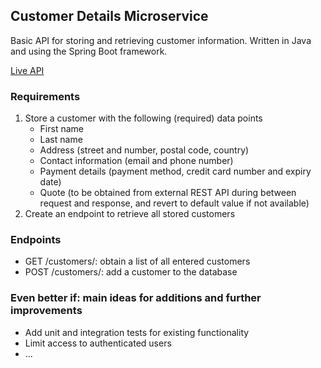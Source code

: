 ## Customer Details Microservice
Basic API for storing and retrieving customer information. Written in Java and using the Spring Boot framework.

[Live API](https://freekvandam.nl/customer-details-service/v1/customers)

### Requirements
1. Store a customer with the following (required) data points
   * First name
   * Last name
   * Address (street and number, postal code, country)
   * Contact information (email and phone number)
   * Payment details (payment method, credit card number and expiry date)
   * Quote (to be obtained from external REST API during between request and response, and revert to default value if not available)
2. Create an endpoint to retrieve all stored customers

### Endpoints
* GET /customers/: obtain a list of all entered customers
* POST /customers/: add a customer to the database


### Even better if: main ideas for additions and further improvements
* Add unit and integration tests for existing functionality
* Limit access to authenticated users
* ...


